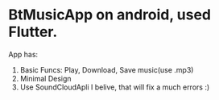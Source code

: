 # BtMusicApp on android, used Flutter.
App has:
1. Basic Funcs: Play, Download, Save music(use .mp3)
2. Minimal Design
3. Use SoundCloudApli
I belive, that will fix a much errors :)
